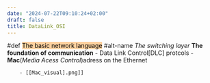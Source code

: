 ```yaml
---
date: "2024-07-22T09:10:24+02:00"
draft: false
title: DataLink_OSI
---
```


#def <mark style="background: #FFB86CA6;">The basic network
language</mark> #alt-name *The switching layer* **The foundation of
communication** - Data Link Control\[DLC\] protcols - **Mac**(*Media
Acess Control*)adress on the Ethernet

        - [[Mac_visual].png]]
